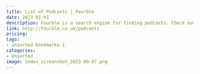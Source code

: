 ```yaml
---
title: List of Podcasts | Fourble
date: 2023-01-01
description: Fourble is a search engine for finding podcasts. Check out their extensive list of podcasts to find something new to listen to.
link: http://fourble.co.uk/podcasts
pricing: 
tags: 
- unsorted-bookmarks-1 
categories: 
- Unsorted 
image: index_screenshot_2023-09-07.png
---
```

